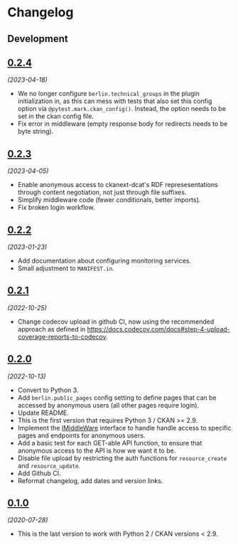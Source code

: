 # Changelog

## Development

## [0.2.4](https://github.com/berlinonline/ckanext-berlinauth/releases/tag/0.2.4)

_(2023-04-18)_

- We no longer configure `berlin.technical_groups` in the plugin initialization in, as this can mess with tests that also set this config option via `@pytest.mark.ckan_config()`. Instead, the option needs to be set in the ckan config file.
- Fix error in middleware (empty response body for redirects needs to be byte string).

## [0.2.3](https://github.com/berlinonline/ckanext-berlinauth/releases/tag/0.2.3)

_(2023-04-05)_

- Enable anonymous access to ckanext-dcat's RDF represesentations through content
  negotiation, not just through file suffixes.
- Simplify middleware code (fewer conditionals, better imports).
- Fix broken login workflow.

## [0.2.2](https://github.com/berlinonline/ckanext-berlinauth/releases/tag/0.2.2)

_(2023-01-23)_

- Add documentation about configuring monitoring services.
- Small adjustment to `MANIFEST.in`.

## [0.2.1](https://github.com/berlinonline/ckanext-berlinauth/releases/tag/0.2.1)

_(2022-10-25)_

- Change codecov upload in github CI, now using the recommended approach as defined in https://docs.codecov.com/docs#step-4-upload-coverage-reports-to-codecov.

## [0.2.0](https://github.com/berlinonline/ckanext-berlinauth/releases/tag/0.2.0)

_(2022-10-13)_

- Convert to Python 3.
- Add `berlin.public_pages` config setting to define pages that can be accessed by anonymous users (all other pages require login).
- Update README.
- This is the first version that requires Python 3 / CKAN >= 2.9.
- Implement the [IMiddleWare](https://docs.ckan.org/en/2.9/extensions/plugin-interfaces.html#ckan.plugins.interfaces.IMiddleware) interface to handle handle access to specific pages and endpoints for anonymous users.
- Add a basic test for each GET-able API function, to ensure that anonymous access to the API is how we want it to be.
- Disable file upload by restricting the auth functions for `resource_create` and `resource_update`.
- Add Github CI.
- Reformat changelog, add dates and version links.

## [0.1.0](https://github.com/berlinonline/ckanext-berlinauth/releases/tag/0.1.0)

_(2020-07-28)_

- This is the last version to work with Python 2 / CKAN versions < 2.9.
